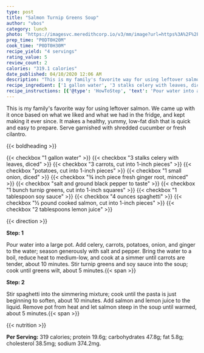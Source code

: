 ```yaml
---
type: post
title: "Salmon Turnip Greens Soup"
author: "vbos"
category: lunch
photo: "https://imagesvc.meredithcorp.io/v3/mm/image?url=https%3A%2F%2Fimages.media-allrecipes.com%2Fuserphotos%2F5629452.jpg"
prep_time: "P0DT0H20M"
cook_time: "P0DT0H30M"
recipe_yield: "4 servings"
rating_value: 5
review_count: 2
calories: "319.1 calories"
date_published: 04/10/2020 12:06 AM
description: "This is my family's favorite way for using leftover salmon. We came up with it once based on what we liked and what we had in the fridge, and kept making it ever since. It makes a healthy, yummy, low-fat dish that is quick and easy to prepare. Serve garnished with shredded cucumber or fresh cilantro."
recipe_ingredient: ['1 gallon water', '3 stalks celery with leaves, diced', '3 carrots, cut into 1-inch pieces', 'potatoes, cut into 1-inch pieces', '1 small onion, diced', '¾ inch piece fresh ginger root, minced', 'salt and ground black pepper to taste', '1 bunch turnip greens, cut into 1-inch squares', '1 tablespoon soy sauce', '4 ounces spaghetti', '½ pound cooked salmon, cut into 1-inch pieces', '2 tablespoons lemon juice']
recipe_instructions: [{'@type': 'HowToStep', 'text': 'Pour water into a large pot. Add celery, carrots, potatoes, onion, and ginger to the water; season generously with salt and pepper. Bring the water to a boil, reduce heat to medium-low, and cook at a simmer until carrots are tender, about 10 minutes. Stir turnip greens and soy sauce into the soup; cook until greens wilt, about 5 minutes.\n'}, {'@type': 'HowToStep', 'text': 'Stir spaghetti into the simmering mixture; cook until the pasta is just beginning to soften, about 10 minutes. Add salmon and lemon juice to the liquid. Remove pot from heat and let salmon steep in the soup until warmed, about 5 minutes.\n'}]
---
```


This is my family's favorite way for using leftover salmon. We came up with it once based on what we liked and what we had in the fridge, and kept making it ever since. It makes a healthy, yummy, low-fat dish that is quick and easy to prepare. Serve garnished with shredded cucumber or fresh cilantro. 

{{< boldheading >}}

{{< checkbox "1 gallon water" >}}
{{< checkbox "3 stalks celery with leaves, diced" >}}
{{< checkbox "3  carrots, cut into 1-inch pieces" >}}
{{< checkbox "potatoes, cut into 1-inch pieces" >}}
{{< checkbox "1 small onion, diced" >}}
{{< checkbox "¾ inch piece fresh ginger root, minced" >}}
{{< checkbox "salt and ground black pepper to taste" >}}
{{< checkbox "1 bunch turnip greens, cut into 1-inch squares" >}}
{{< checkbox "1 tablespoon soy sauce" >}}
{{< checkbox "4 ounces spaghetti" >}}
{{< checkbox "½ pound cooked salmon, cut into 1-inch pieces" >}}
{{< checkbox "2 tablespoons lemon juice" >}}


{{< direction >}}

**Step: 1**

Pour water into a large pot. Add celery, carrots, potatoes, onion, and ginger to the water; season generously with salt and pepper. Bring the water to a boil, reduce heat to medium-low, and cook at a simmer until carrots are tender, about 10 minutes. Stir turnip greens and soy sauce into the soup; cook until greens wilt, about 5 minutes.{{< span >}}

**Step: 2**

Stir spaghetti into the simmering mixture; cook until the pasta is just beginning to soften, about 10 minutes. Add salmon and lemon juice to the liquid. Remove pot from heat and let salmon steep in the soup until warmed, about 5 minutes.{{< span >}}

{{< nutrition >}}

**Per Serving:** 319 calories; protein 19.6g; carbohydrates 47.8g; fat 5.8g; cholesterol 38.5mg; sodium 374.2mg.